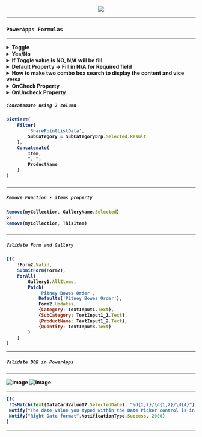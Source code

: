 <p align="center">
<img src="https://user-images.githubusercontent.com/19554935/66256981-bc639e80-e761-11e9-8f6c-03e461718035.png"/>
  </p>
  
  
***
### `PowerApps Formulas`
***

<details> 
  <summary><b>Toggle</b></summary>
 <br>
  
```JavaScript
If(Toggle1.Value=true, true, false)
```
</details>


<details>
  <summary><b>Yes/No</b></summary>
  <br>
  
```JavaScript
If(DataCardValue*.Value=true, true, false)
```
</details>


<details>
  <summary><b>If Toggle value is NO, N/A will be fill</b></summary>
  <br>
  
```JavaScript
If(!(DataCardValue20),"N/A",Parent.Default)
```
</details>

<details>
  <summary><b>Default Property → Fill in N/A for Required field</summary>
    <br>
    
```JavaScript
If(!(DataCardValue37),"N/A",Parent.Default)
```
</details>

<details>
  <summary>How to make two combo box search to display the content and vice versa</summary>
  <br>
  
```JavaScript
If(!IsBlank(cbAddress.Selected.Text), 
Filter(dataSource, addressColumn = cbAddress.Selected.Text), 
!IsBlank(cbJobNumber.Selected.Text), 
Filter(dataSource, jobNumberColumn = cbJobNumber.Selected.Text),
Notify("Either JobNumber or Address is required", Error))
```
</details>

<details>
  <summary>OnCheck Property</summary>
  <br>
  
```JavaScript
ClearCollect(
    	SelectedEquipment,
    		If(CheckboxYes.Value,"Yes"),
    		If(CheckboxNo.Value,"No"),
    		If(CheckboxMaybe.Value,"Maybe")
    );
    ClearCollect(
    	SelectedEquipment,Filter(
    		SelectedEquipment,
    		!IsBlank(Value)
    	)
    )
```
</details>

<details>
  <summary>OnUncheck Property</summary>
  <br>
  
```JavaScript
ClearCollect(
    	SelectedEquipment,
    		If(CheckboxYes.Value,"Yes"),
    		If(CheckboxNo.Value,"No"),
    		If(CheckboxMaybe.Value,"Maybe")
    );
    ClearCollect(
    	SelectedEquipment,Filter(
    		SelectedEquipment,
    		!IsBlank(Value)
    	)
    )
```
</details>

##### `Concatenate using 2 column` #####
```JavaScript
Distinct(
    Filter(
        'SharePointListData',
        SubCategory = SubCategoryDrp.Selected.Result
    ),
    Concatenate(
        Item,
        ", ",
        ProductName
    )
)
```
###
***
##### `Remove Function - items property` #####
```JavaScript
Remove(myCollection, GalleryName.Selected)
or
Remove(myCollection, ThisItem)
```
###
***
##### `Validate Form and Gallery` #####
```JavaScript
If(
    !Form2.Valid,
    SubmitForm(Form2),
    ForAll(
        Gallery1.AllItems,
        Patch(
            'Pitney Bowes Order',
            Defaults('Pitney Bowes Order'),
            Form2.Updates,
            {Category: TextInput1.Text},
            {SubCategory: TextInput1_1.Text},
            {ProductName: TextInput1_2.Text},
            {Quantity: TextInput3.Text}
        )
    )
)
```
***
##### `Validate DOB in PowerApps` #####
***
![image](https://user-images.githubusercontent.com/19554935/83313399-0b27e200-a1e4-11ea-9098-03c6a1dbc0f8.png)
![image](https://user-images.githubusercontent.com/19554935/83313439-2bf03780-a1e4-11ea-9fad-cb3afdf87cf2.png)
***
  ```Javascript
  If(
   !IsMatch(Text(DataCardValue17.SelectedDate), "\d{1,2}/\d{1,2}/\d{4}") || Value(First(Split(Text(DataCardValue17.SelectedDate), "/")).Result)>12 || Value(Last(FirstN(Split(Text(DataCardValue17.SelectedDate), "/"))).Result)>31, 
   Notify("The date value you typed within the Date Picker control is in wrong format. The correct format is mm/dd/yyyy.", NotificationType.Error), 
   Notify("Right Date format",NotificationType.Success, 2000)
)
```
***
